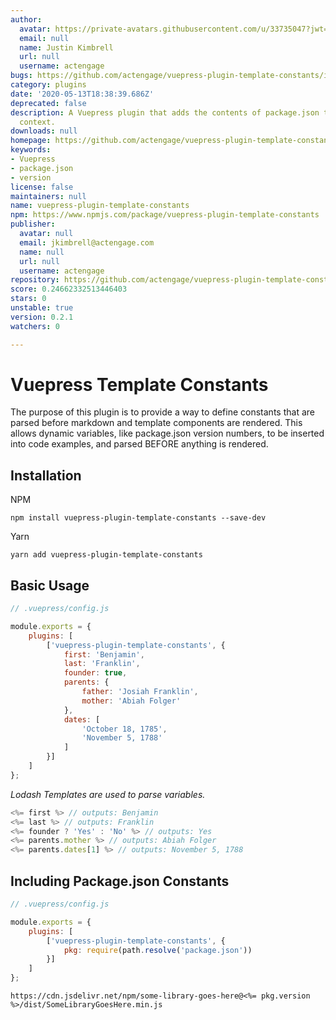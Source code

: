 ```yaml
---
author:
  avatar: https://private-avatars.githubusercontent.com/u/33735047?jwt=eyJhbGciOiJIUzI1NiIsInR5cCI6IkpXVCJ9.eyJpc3MiOiJnaXRodWIuY29tIiwiYXVkIjoicmF3LmdpdGh1YnVzZXJjb250ZW50LmNvbSIsImtleSI6ImtleTEiLCJleHAiOjE3MzQ2NTU0NDAsIm5iZiI6MTczNDY1NDI0MCwicGF0aCI6Ii91LzMzNzM1MDQ3In0.bv-J4KmEwQib6GCSuFz61pEfafvwKEamQdBja7srKS4&v=4
  email: null
  name: Justin Kimbrell
  url: null
  username: actengage
bugs: https://github.com/actengage/vuepress-plugin-template-constants/issues
category: plugins
date: '2020-05-13T18:38:39.686Z'
deprecated: false
description: A Vuepress plugin that adds the contents of package.json to global template
  context.
downloads: null
homepage: https://github.com/actengage/vuepress-plugin-template-constants#readme
keywords:
- Vuepress
- package.json
- version
license: false
maintainers: null
name: vuepress-plugin-template-constants
npm: https://www.npmjs.com/package/vuepress-plugin-template-constants
publisher:
  avatar: null
  email: jkimbrell@actengage.com
  name: null
  url: null
  username: actengage
repository: https://github.com/actengage/vuepress-plugin-template-constants
score: 0.24662332513446403
stars: 0
unstable: true
version: 0.2.1
watchers: 0

---
```


# Vuepress Template Constants

The purpose of this plugin is to provide a way to define constants that are
parsed before markdown and template components are rendered. This allows dynamic
variables, like package.json version numbers, to be inserted into code examples,
and parsed BEFORE anything is rendered.

## Installation

NPM

    npm install vuepress-plugin-template-constants --save-dev

Yarn

    yarn add vuepress-plugin-template-constants

## Basic Usage

``` js
// .vuepress/config.js

module.exports = {
    plugins: [
        ['vuepress-plugin-template-constants', {
            first: 'Benjamin',
            last: 'Franklin',
            founder: true,
            parents: {
                father: 'Josiah Franklin',
                mother: 'Abiah Folger'
            },
            dates: [
                'October 18, 1785',
                'November 5, 1788'
            ]
        }]
    ]
};
```

*Lodash Templates are used to parse variables.*

``` js
<%= first %> // outputs: Benjamin
<%= last %> // outputs: Franklin
<%= founder ? 'Yes' : 'No' %> // outputs: Yes
<%= parents.mother %> // outputs: Abiah Folger
<%= parents.dates[1] %> // outputs: November 5, 1788
```

## Including Package.json Constants

``` js
// .vuepress/config.js

module.exports = {
    plugins: [
        ['vuepress-plugin-template-constants', {
            pkg: require(path.resolve('package.json'))
        }]
    ]
};
```

```
https://cdn.jsdelivr.net/npm/some-library-goes-here@<%= pkg.version %>/dist/SomeLibraryGoesHere.min.js
```


